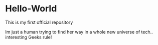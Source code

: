 # Hello-World
This is my first official repository 

Im just a human trying to find her way in a whole new universe of tech.. interesting
Geeks rule!
